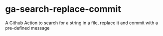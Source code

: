 # ga-search-replace-commit
A Github Action to search for a string in a file, replace it and commit with a pre-defined message
